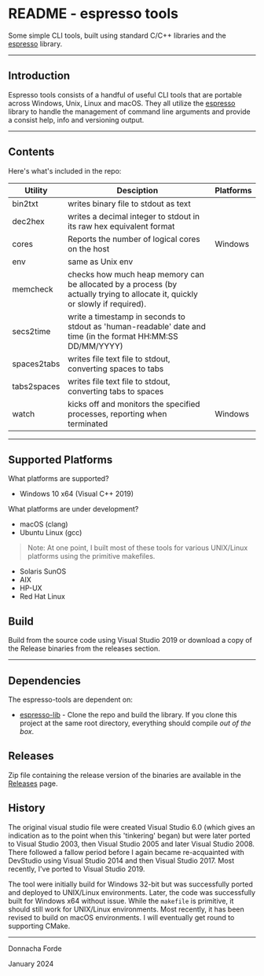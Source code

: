 # README - espresso tools 
Some simple CLI tools, built using standard C/C++ libraries and the [espresso](https://github.com/donnachaforde/espresso) library.

***
## Introduction

Espresso tools consists of a handful of useful CLI tools that are portable across Windows, Unix, Linux and macOS. They all utilize the [espresso](https://github.com/donnachaforde/espresso) library to handle the management of command line arguments and provide a consist help, info and versioning output.



***
## Contents

Here's what's included in the repo:

| Utility        | Desciption           | Platforms  |
| ------------- |-------------| -----|
| bin2txt	    | writes binary file to stdout as text ||
| dec2hex		| writes a decimal integer to stdout in its raw hex equivalent format||
| cores			| Reports the number of logical cores on the host  | Windows|
| env         	| same as Unix env ||
| memcheck    	| checks how much heap memory can be allocated by a process (by actually trying to allocate it, quickly or slowly if required). ||
| secs2time   	| write a timestamp in seconds to stdout as 'human-readable' date and time (in the format HH:MM:SS DD/MM/YYYY)||
| spaces2tabs 	| writes file text file to stdout, converting spaces to tabs	||
| tabs2spaces 	| writes file text file to stdout, converting tabs to spaces	||
| watch			| kicks off and monitors the specified processes, reporting when terminated	| Windows|




***
## Supported Platforms


What platforms are supported?

* Windows 10 x64 (Visual C++ 2019)

What platforms are under development?

* macOS (clang)
* Ubuntu Linux (gcc)


> Note: At one point, I built most of these tools for various UNIX/Linux platforms using the primitive makefiles.  

* Solaris SunOS
* AIX
* HP-UX
* Red Hat Linux


## Build 

Build from the source code using Visual Studio 2019 or download a copy of the Release binaries from the releases section. 



***
## Dependencies

The espresso-tools are dependent on:

* [espresso-lib](https://github.com/donnachaforde/espresso) - Clone the repo and build the library. If you clone this project at the same root directory, everything should compile _out of the box_. 

## Releases
Zip file containing the release version of the binaries are available in the [Releases](https://github.com/donnachaforde/espresso-tools/releases) page.

## History
The original visual studio file were created Visual Studio 6.0 (which gives an indication as to the point when this 'tinkering' began) but were later ported to Visual Studio 2003, then Visual Studio 2005 and later Visual Studio 2008. There followed a fallow period before I again became re-acquainted with DevStudio using Visual Studio 2014 and then Visual Studio 2017. Most recently, I've ported to Visual Studio 2019. 


The tool were initially build for Windows 32-bit but was successfully ported and deployed to UNIX/Linux environments. Later, the code was successfully built for Windows x64 without issue. While the `makefile` is primitive, it should still work for UNIX/Linux environments. Most recently, it has been revised to build on macOS environments. I will eventually get round to supporting CMake. 


***
Donnacha Forde

January 2024

